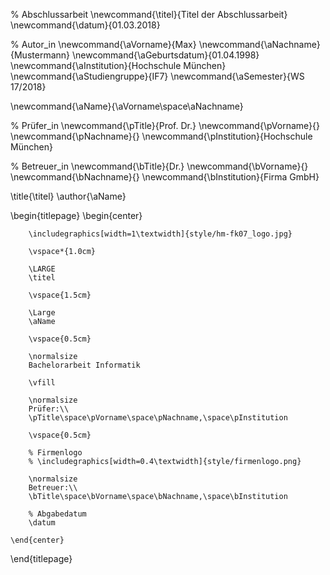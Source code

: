 <!--
  Zentrale Variablen:
  Workaround bzw. Rückgriff auf LaTex-Befehle, um zentrale Werte immer wieder verwenden zu können.
-->
% Abschlussarbeit
\newcommand{\titel}{Titel der Abschlussarbeit}
\newcommand{\datum}{01.03.2018}

% Autor_in
\newcommand{\aVorname}{Max}
\newcommand{\aNachname}{Mustermann}
\newcommand{\aGeburtsdatum}{01.04.1998}
\newcommand{\aInstitution}{Hochschule München}
\newcommand{\aStudiengruppe}{IF7}
\newcommand{\aSemester}{WS 17/2018}

\newcommand{\aName}{\aVorname\space\aNachname}

% Prüfer_in
\newcommand{\pTitle}{Prof. Dr.}
\newcommand{\pVorname}{}
\newcommand{\pNachname}{}
\newcommand{\pInstitution}{Hochschule München}

% Betreuer_in
\newcommand{\bTitle}{Dr.}
\newcommand{\bVorname}{}
\newcommand{\bNachname}{}
\newcommand{\bInstitution}{Firma GmbH}

\title{\titel}
\author{\aName}

<!--
  Titelseite
-->

\begin{titlepage}
    \begin{center}

        \includegraphics[width=1\textwidth]{style/hm-fk07_logo.jpg}

        \vspace*{1.0cm}

        \LARGE
        \titel

        \vspace{1.5cm}

        \Large
        \aName

        \vspace{0.5cm}

        \normalsize
        Bachelorarbeit Informatik

        \vfill

        \normalsize
        Prüfer:\\
        \pTitle\space\pVorname\space\pNachname,\space\pInstitution

        \vspace{0.5cm}

        % Firmenlogo
        % \includegraphics[width=0.4\textwidth]{style/firmenlogo.png}

        \normalsize
        Betreuer:\\
        \bTitle\space\bVorname\space\bNachname,\space\bInstitution

        % Abgabedatum
        \datum

    \end{center}
\end{titlepage}
